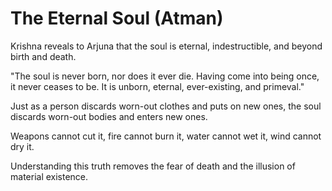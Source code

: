 # The Eternal Soul (Atman)

Krishna reveals to Arjuna that the soul is eternal, indestructible, and beyond birth and death.

"The soul is never born, nor does it ever die. Having come into being once, it never ceases to be. It is unborn, eternal, ever-existing, and primeval."

Just as a person discards worn-out clothes and puts on new ones, the soul discards worn-out bodies and enters new ones.

Weapons cannot cut it, fire cannot burn it, water cannot wet it, wind cannot dry it.

Understanding this truth removes the fear of death and the illusion of material existence.




